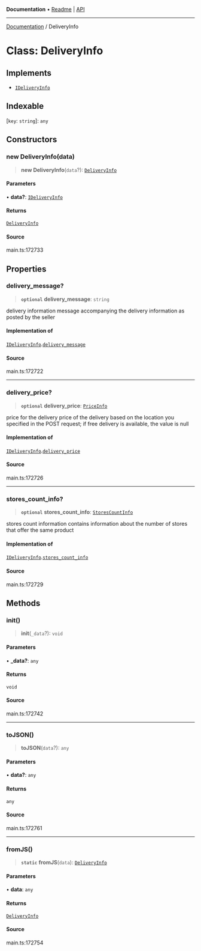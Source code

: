 **Documentation** • [Readme](../README.md) \| [API](../globals.md)

***

[Documentation](../README.md) / DeliveryInfo

# Class: DeliveryInfo

## Implements

- [`IDeliveryInfo`](../interfaces/IDeliveryInfo.md)

## Indexable

 \[`key`: `string`\]: `any`

## Constructors

### new DeliveryInfo(data)

> **new DeliveryInfo**(`data`?): [`DeliveryInfo`](DeliveryInfo.md)

#### Parameters

• **data?**: [`IDeliveryInfo`](../interfaces/IDeliveryInfo.md)

#### Returns

[`DeliveryInfo`](DeliveryInfo.md)

#### Source

main.ts:172733

## Properties

### delivery\_message?

> **`optional`** **delivery\_message**: `string`

delivery information
message accompanying the delivery information as posted by the seller

#### Implementation of

[`IDeliveryInfo`](../interfaces/IDeliveryInfo.md).[`delivery_message`](../interfaces/IDeliveryInfo.md#delivery_message)

#### Source

main.ts:172722

***

### delivery\_price?

> **`optional`** **delivery\_price**: [`PriceInfo`](PriceInfo.md)

price for the delivery
price of the delivery based on the location you specified in the POST request;
if free delivery is available, the value is null

#### Implementation of

[`IDeliveryInfo`](../interfaces/IDeliveryInfo.md).[`delivery_price`](../interfaces/IDeliveryInfo.md#delivery_price)

#### Source

main.ts:172726

***

### stores\_count\_info?

> **`optional`** **stores\_count\_info**: [`StoresCountInfo`](StoresCountInfo.md)

stores count information
contains information about the number of stores that offer the same product

#### Implementation of

[`IDeliveryInfo`](../interfaces/IDeliveryInfo.md).[`stores_count_info`](../interfaces/IDeliveryInfo.md#stores_count_info)

#### Source

main.ts:172729

## Methods

### init()

> **init**(`_data`?): `void`

#### Parameters

• **\_data?**: `any`

#### Returns

`void`

#### Source

main.ts:172742

***

### toJSON()

> **toJSON**(`data`?): `any`

#### Parameters

• **data?**: `any`

#### Returns

`any`

#### Source

main.ts:172761

***

### fromJS()

> **`static`** **fromJS**(`data`): [`DeliveryInfo`](DeliveryInfo.md)

#### Parameters

• **data**: `any`

#### Returns

[`DeliveryInfo`](DeliveryInfo.md)

#### Source

main.ts:172754
